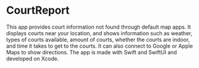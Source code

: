 # CourtReport
This app provides court information not found through default map apps. It displays courts near your location, and shows information such as weather, types of courts available, amount of courts, whether the courts are indoor, and time it takes to get to the courts. It can also connect to Google or Apple Maps to show directions. The app is made with Swift and SwiftUI and developed on Xcode.
